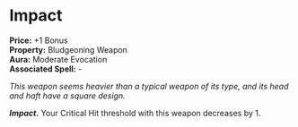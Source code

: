 # Impact

**Price:** +1 Bonus  
**Property:** Bludgeoning Weapon  
**Aura:** Moderate Evocation  
**Associated Spell:** -

*This weapon seems heavier than a typical weapon of its type, and its head and haft have a square design.*

***Impact.*** Your Critical Hit threshold with this weapon decreases by 1. 